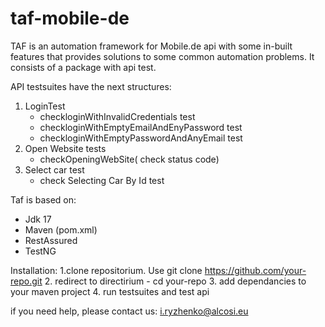 # taf-mobile-de
TAF is an automation framework for Mobile.de api with some in-built features that provides solutions to some common automation problems.
It consists of a package with api test.

API testsuites have the next structures: 

1) LoginTest
   - checkloginWithInvalidCredentials test
   - checkloginWithEmptyEmailAndEnyPassword test
   - checkloginWithEmptyPasswordAndAnyEmail test
3) Open Website tests
   - checkOpeningWebSite( check status code)
5) Select car test
   - check Selecting Car By Id test
  
Taf is based on:
- Jdk 17
- Maven (pom.xml)
- RestAssured
- TestNG

Installation:
1.clone repositorium. Use  git clone https://github.com/your-repo.git
2. redirect to directirium - cd your-repo
3. add dependancies to your maven project
4. run testsuites and test api

if you need help, please contact us: i.ryzhenko@alcosi.eu
   
